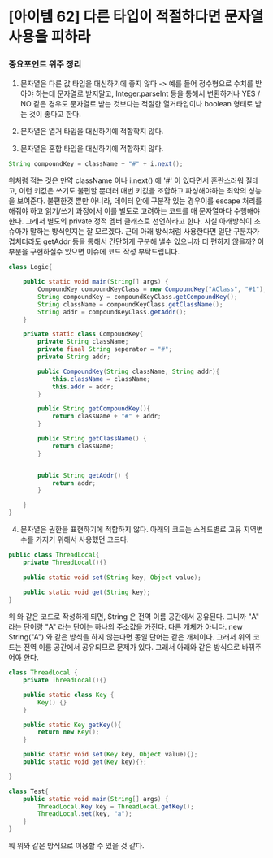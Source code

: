 # [아이템 62] 다른 타입이 적절하다면 문자열 사용을 피하라

### 중요포인트 위주 정리
1. 문자열은 다른 값 타입을 대신하기에 좋지 않다 -> 예를 들어 정수형으로 수치를 받아야 하는데 문자열로 받지말고, Integer.parseInt 등을 통해서 변환하거나
YES / NO 같은 경우도 문자열로 받는 것보다는 적절한 열거타입이나 boolean 형태로 받는 것이 좋다고 한다.
   
2. 문자열은 열거 타입을 대신하기에 적합학지 않다. 

3. 문자열은 혼합 타입을 대신하기에 적합하지 않다. 
```java
String compoundKey = className + "#" + i.next();
```
위처럼 적는 것은 만약 className 이나 i.next() 에 '#' 이 있다면서 혼란스러워 질테고, 이런 키값은 쓰기도 불편할 뿐더러 매번 키값을 조합하고 파싱해야하는 최악의 성능을 보여준다.
불편한것 뿐만 아니라, 데이터 안에 구분작 있는 경우이를 escape 처리를 해줘야 하고 읽기/쓰기 과정에서 이를 별도로 고려하는 코드를 매 문자열마다 수행해야한다.
그래서 별도의 private 정적 멤버 클래스로 선언하라고 한다. 사실 아래방식이 조슈아가 말하는 방식인지는 잘 모르겠다. 근데 아래 방식처럼 사용한다면 일단 구분자가 겹치더라도
getAddr 등을 통해서 간단하게 구분해 낼수 있으니까 더 편하지 않을까? 이 부분을 구현하실수 있으면 이슈에 코드 작성 부탁드립니다.
```java
class Logic{

    public static void main(String[] args) {
        CompoundKey compoundKeyClass = new CompoundKey("AClass", "#1");
        String compoundKey = compoundKeyClass.getCompoundKey();
        String className = compoundKeyClass.getClassName();
        String addr = compoundKeyClass.getAddr();
    }

    private static class CompoundKey{
        private String className;
        private final String seperator = "#";
        private String addr;

        public CompoundKey(String className, String addr){
            this.className = className;
            this.addr = addr;
        }

        public String getCompoundKey(){
            return className + "#" + addr;
        }

        public String getClassName() {
            return className;
        }


        public String getAddr() {
            return addr;
        }

    }
}
```

4. 문자열은 권한을 표현하기에 적합하지 않다. 아래의 코드는 스레드별로 고유 지역변수를 가지기 위해서 사용했던 코드다.
```java
public class ThreadLocal{
    private ThreadLocal(){}
    
    public static void set(String key, Object value);
    
    public static void get(String key);
}
```
위 와 같은 코드로 작성하게 되면, String 은 전역 이름 공간에서 공유된다. 그니까 "A" 라는 단어랑 "A" 라는 단어는 하나의 주소값을 가진다. 다른 개체가 아니다.
new String("A") 와 같은 방식을 하지 않는다면 동일 단어는 같은 개체이다. 그래서 위의 코드는 전역 이름 공간에서 공유되므로 문제가 있다. 그래서 아래와 같은 방식으로 바꿔주어야 한다.
```java
class ThreadLocal {
    private ThreadLocal(){}

    public static class Key {
        Key() {}
    }

    public static Key getKey(){
        return new Key();
    }

    public static void set(Key key, Object value){};
    public static void get(Key key){};

}

class Test{
    public static void main(String[] args) {
        ThreadLocal.Key key = ThreadLocal.getKey();
        ThreadLocal.set(key, "a");
    }
}
```

뭐 위와 같은 방식으로 이용할 수 있을 것 같다. 